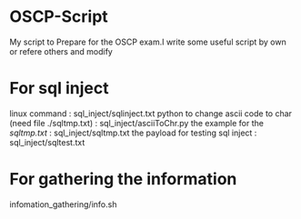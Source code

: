 # OSCP-Script
My script to Prepare for the OSCP exam.I write some useful script by own or refere others and modify

# For sql inject
linux command : sql_inject/sqlinject.txt
python to change ascii code to char (need file ./sqltmp.txt) : sql_inject/asciiToChr.py
the example for the *sqltmp.txt* : sql_inject/sqltmp.txt
the payload for testing sql inject : sql_inject/sqltest.txt

# For gathering the information
infomation_gathering/info.sh
